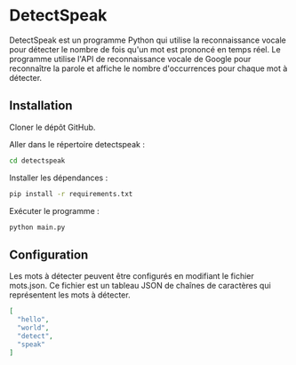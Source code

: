 # DetectSpeak

DetectSpeak est un programme Python qui utilise la reconnaissance vocale pour détecter le nombre de fois qu'un mot est
prononcé en temps réel. Le programme utilise l'API de reconnaissance vocale de Google pour reconnaître la parole et
affiche le nombre d'occurrences pour chaque mot à détecter.

## Installation

Cloner le dépôt GitHub.

Aller dans le répertoire detectspeak :

```bash
cd detectspeak
```

Installer les dépendances :

```bash
pip install -r requirements.txt
```

Exécuter le programme :

```bash
python main.py
```

## Configuration

Les mots à détecter peuvent être configurés en modifiant le fichier mots.json. Ce fichier est un tableau JSON de chaînes
de caractères qui représentent les mots à détecter.

```json
[
  "hello",
  "world",
  "detect",
  "speak"
]
```
